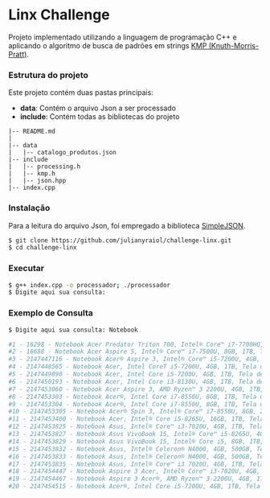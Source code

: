 # Linx Challenge 

Projeto implementado utilizando a linguagem de programação C++ e aplicando o algoritmo de busca de padrões em strings [KMP (Knuth-Morris-Pratt)](https://www.ime.usp.br/~pf/estruturas-de-dados/aulas/kmp.html). 

### Estrutura do projeto

Este projeto contém duas pastas principais:

* **data**: Contém o arquivo Json a ser processado
* **include**: Contém todas as bibliotecas do projeto

```
|-- README.md
|
|-- data
|   |-- catalogo_produtos.json
|-- include
|   |-- processing.h
|   |-- kmp.h
|   |-- json.hpp   
|-- index.cpp
```

### Instalação
Para a leitura do arquivo Json, foi empregado a biblioteca [SimpleJSON](https://github.com/nbsdx/SimpleJSON).

```bash
$ git clone https://github.com/julianyraiol/challenge-linx.git
$ cd challenge-linx
```

### Executar
```bash
$ g++ index.cpp -o processador; ./processador
$ Digite aqui sua consulta: 
```

### Exemplo de Consulta
```bash
$ Digite aqui sua consulta: Notebook

#1 - 16298 - Notebook Acer Predator Triton 700, Intel® Core™ i7-7700HQ, 32GB, SSD 512GB, NVIDIA® GeForce® GTX 1080 - PT715-51-77DD
#2 - 16688 - Notebook Acer Aspire 5, Intel® Core™ i7-7500U, 8GB, 1TB, Tela de 15,6'', Nvidia GeForce
#3 - 2147447116 - Notebook Acer® Aspire 3, Intel® Core™ i5-7200U, 4GB, 1TB, Tela de 15,6\", Intel® HD Graphics 620 - A315-53-55DD
#4 - 2147448565 - Notebook Acer, Intel CoreT i5-7200U, 4GB, 1TB, Tela de 15,6\", Intel® HD Graphics 620, Aspire 3 - A315-53-5100
#5 - 2147449890 - Notebook Acer, Intel Core i5-7200U, 4GB, 1TB, Tela de 15,6\", Gráficos HD Intel® 620, Preto - Aspire 5 - A515-51-58DG
#6 - 2147450193 - Notebook Acer, Intel Core i3-8130U, 4GB, 1TB, Tela de 15,6\", Gráficos HD Intel® 620 - Aspire 5 - A515-51-37LG
#7 - 2147453060 - Notebook Acer Aspire 3, AMD Ryzen™ 3 2200U, 4GB, 1TB, Tela de 15.6”, Preto - A315-41-R790
#8 - 2147453303 - Notebook Acer®, Intel Core i7-8550U, 8GB, 1TB, Tela de 15,6\", Cinza - Aspire 5 - A515-51-C0ZG
#9 - 2147453304 - Notebook Acer®, Intel Core i7-8550U, 8GB, 1TB, Tela de 15,6\", Gráficos HD Intel® 620, Preto - Aspire 5 - A515-51-C2TQ
#10 - 2147453305 - Notebook Acer® Spin 3, Intel® Core™ i7-8550U, 8GB, 256GB SSD, Tela de 14\", Intel® UHD Graphics 620 - SP314-51-C3ZZ
#11 - 2147453400 - Notebook Acer, Intel® Core i5-8265U, 16GB, 1TB, Tela de 15,6\", Prata, Aspire 5 - A515-52G-57NL
#12 - 2147453825 - Notebook Asus, Intel® Core™ i3-7020U, 4GB, 1TB, Tela 15,6\", Cinza - X543UA-GO2196T
#13 - 2147453827 - Notebook Asus VivoBook 15, Intel® Core™ i5-8265U, 4GB, 1TB, Tela de 15,6\", Cinza Escuro - X512FA-BR566T
#14 - 2147453829 - Notebook Asus VivoBook 15, Intel® Core i5, 8GB, 1TB, Tela de 15,6\", Prata - X512FA-BR569T
#15 - 2147453832 - Notebook Asus, Intel® Celeron® N4000, 4GB, 500GB, Tela de 15.6\", Cinza Escuro - X543MA-GO594T
#16 - 2147453833 - Notebook Asus, Intel® Celeron® N4000, 4GB, 500GB, Tela de 15.6\", Prata Metálico - X543MA-GO595T
#17 - 2147453835 - Notebook Asus, Intel® Core™ i3 7020U, 4GB, 1TB, Tela de 15,6\", Cinza - X543UA-GO2194T
#18 - 2147454447 - Notebook Aspire 3 Acer, Intel® Core™ i3-7020U, 4GB, 1TB, Tela de 15.6\" - A315-53-333H
#19 - 2147454467 - Notebook Aspire 3 Acer®, AMD Ryzen™ 3-2200U, 4GB, 1TB, Tela de 15,6'' - A315-41-R790 + Mochila Green
#20 - 2147454515 - Notebook Acer®, Intel Core i5-7200U, 4GB, 1TB, Tela de 15.6'', Gráficos HD Intel® 620, Aspire 5 - A515-51-52M7

```






